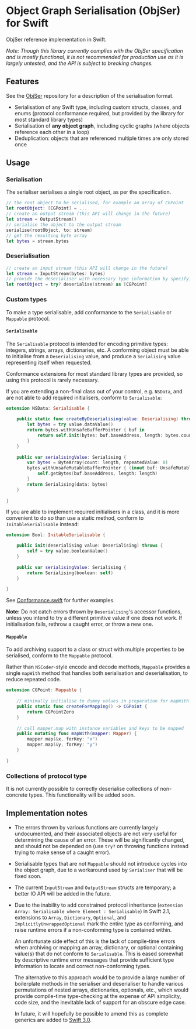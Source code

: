 # Object Graph Serialisation (ObjSer) for Swift

ObjSer reference implementation in Swift.

*Note: Though this library currently complies with the ObjSer specification and is mostly functional, it is not recommended for production use as it is largely untested, and the API is subject to breaking changes.*

## Features

See the [ObjSer](https://github.com/PartiallyFinite/objser) repository for a description of the serialisation format.

- Serialisation of any Swift type, including custom structs, classes, and enums (protocol conformance required, but provided by the library for most standard library types)
- Serialisation of **any object graph**, including cyclic graphs (where objects reference each other in a loop)
- Deduplication: objects that are referenced multiple times are only stored once

## Usage

### Serialisation

The serialiser serialises a single root object, as per the specification.

```swift
// the root object to be serialised, for example an array of CGPoint
let rootObject: [CGPoint] = ...
// create an output stream (this API will change in the future)
let stream = OutputStream()
// serialise the object to the output stream
serialise(rootObject, to: stream)
// get the resulting byte array
let bytes = stream.bytes
```

### Deserialisation

```swift
// create an input stream (this API will change in the future)
let stream = InputStream(bytes: bytes)
// provide the deserialiser with necessary type information by specifying the root object's type
let rootObject = try? deserialise(stream) as [CGPoint]
```

### Custom types

To make a type serialisable, add conformance to the `Serialisable` or `Mappable` protocol.

#### `Serialisable`

The `Serialisable` protocol is intended for encoding primitive types: integers, strings, arrays, dictionaries, etc. A conforming object must be able to initialise from a `Deserialising` value, and produce a `Serialising` value representing itself when requested.

Conformance extensions for most standard library types are provided, so using this protocol is rarely necessary.

If you are extending a non-final class out of your control, e.g. `NSData`, and are not able to add required initialisers, conform to `Serialisable`:

```swift
extension NSData: Serialisable {
	
	public static func createByDeserialising(value: Deserialising) throws -> Self {
		let bytes = try value.dataValue()
		return bytes.withUnsafeBufferPointer { buf in
			return self.init(bytes: buf.baseAddress, length: bytes.count)
		}
	}
	
	public var serialisingValue: Serialising {
		var bytes = ByteArray(count: length, repeatedValue: 0)
		bytes.withUnsafeMutableBufferPointer { (inout buf: UnsafeMutableBufferPointer<Byte>) in
			self.getBytes(buf.baseAddress, length: length)
		}
		return Serialising(data: bytes)
	}
	
}
```

If you are able to implement required initialisers in a class, and it is more convenient to do so than use a static method, conform to `InitableSerialisable` instead: 

```swift
extension Bool: InitableSerialisable {

	public init(deserialising value: Deserialising) throws {
		self = try value.booleanValue()
	}
	
	public var serialisingValue: Serialising {
		return Serialising(boolean: self)
	}
	
}
```

See [Conformance.swift](ObjSer/Conformance.swift) for further examples.

**Note:** Do not catch errors thrown by `Deserialising`'s accessor functions, unless you intend to try a different primitive value if one does not work. If initialisation fails, rethrow a caught error, or throw a new one.

#### `Mappable`

To add archiving support to a class or struct with multiple properties to be serialised, conform to the `Mappable` protocol.

Rather than `NSCoder`-style encode and decode methods, `Mappable` provides a single `mapWith` method that handles both serialisation and deserialisation, to reduce repeated code.

```swift
extension CGPoint: Mappable {
	
	// minimally initialise to dummy values in preparation for mapWith
	public static func createForMapping() -> CGPoint {
		return CGPointZero
	}
	
	// call mapper.map with instance variables and keys to be mapped
	public mutating func mapWith(mapper: Mapper) {
		mapper.map(&x, forKey: "x")
		mapper.map(&y, forKey: "y")
	}
	
}
```

### Collections of protocol type

It is not currently possible to correctly deserialise collections of non-concrete types. This functionality will be added soon.

## Implementation notes

-	The errors thrown by various functions are currently largely undocumented, and their associated objects are not very useful for determining the cause of an error. These will be significantly changed, and should not be depended on (use `try?` on throwing functions instead trying to make sense of a caught error).

-	Serialisable types that are not `Mappable` should not introduce cycles into the object graph, due to a workaround used by `Serialiser` that will be fixed soon.

-	The current `InputStream` and `OutputStream` structs are temporary; a better IO API will be added in the future.

-	Due to the inability to add constrained protocol inheritance (`extension Array: Serialisable where Element : Serialisable`) in Swift 2.1, extensions to `Array`, `Dictionary`, `Optional`, and `ImplicitlyUnwrappedOptional` mark the entire type as conforming, and raise runtime errors if a non-conforming type is contained within.

	An unfortunate side effect of this is the lack of compile-time errors when archiving or mapping an array, dictionary, or optional containing value(s) that do not conform to `Serialisable`. This is eased somewhat by descriptive runtime error messages that provide sufficient type information to locate and correct non-conforming types.

	The alternative to this approach would be to provide a large number of boilerplate methods in the serialiser and deserialiser to handle various permutations of nested arrays, dictionaries, optionals, etc., which would provide compile-time type-checking at the expense of API simplicity, code size, and the inevitable lack of support for an obscure edge case.

	In future, it will hopefully be possible to amend this as complete generics are added to [Swift 3.0](https://github.com/apple/swift-evolution).

